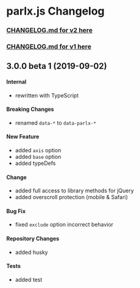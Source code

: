 # parlx.js Changelog

### [CHANGELOG.md for v2 here](https://github.com/JB1905/parlx.js/blob/v2/CHANGELOG.md)
### [CHANGELOG.md for v1 here](https://github.com/JB1905/parlx.js/blob/v1/CHANGELOG.md)

## 3.0.0 beta 1 (2019-09-02)
#### Internal
- rewritten with TypeScript

#### Breaking Changes
- renamed `data-*` to `data-parlx-*`

#### New Feature
- added `axis` option
- added `base` option
- added typeDefs

#### Change
- added full access to library methods for jQuery
- added overscroll protection (mobile & Safari)

#### Bug Fix
- fixed `exclude` option incorrect behavior

#### Repository Changes
- added husky

#### Tests
- added test

